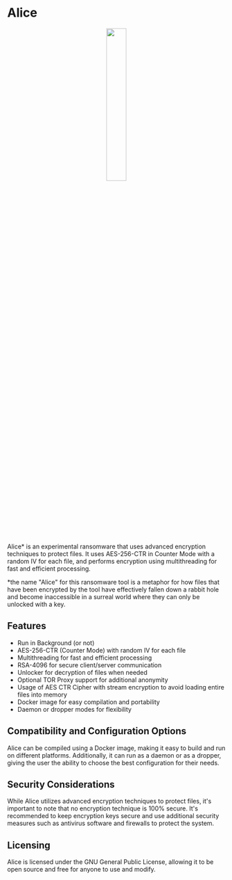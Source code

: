<h1>Alice</h1>
<p align="center">
  <img src="https://user-images.githubusercontent.com/75210504/232134043-69b74b61-2f66-4cfd-920a-4372e0eeb7bc.png" width="30%">
</p>

<p>Alice* is an experimental ransomware that uses advanced encryption techniques to protect files. It uses AES-256-CTR in Counter Mode with a random IV for each file, and performs encryption using multithreading for fast and efficient processing.</p>
<p>*the name "Alice" for this ransomware tool is a metaphor for how files that have been encrypted by the tool have effectively fallen down a rabbit hole and become inaccessible in a surreal world where they can only be unlocked with a key.</p>
<h2>Features</h2>
<ul>
    <li>Run in Background (or not)</li>
    <li>AES-256-CTR (Counter Mode) with random IV for each file</li>
    <li>Multithreading for fast and efficient processing</li>
    <li>RSA-4096 for secure client/server communication</li>
    <li>Unlocker for decryption of files when needed</li>
    <li>Optional TOR Proxy support for additional anonymity</li>
    <li>Usage of AES CTR Cipher with stream encryption to avoid loading entire files into memory</li>
    <li>Docker image for easy compilation and portability</li>
    <li>Daemon or dropper modes for flexibility</li>
</ul>
<h2>Compatibility and Configuration Options</h2>
<p>Alice can be compiled using a Docker image, making it easy to build and run on different platforms. Additionally, it can run as a daemon or as a dropper, giving the user the ability to choose the best configuration for their needs.</p>
<h2>Security Considerations</h2>
<p>While Alice utilizes advanced encryption techniques to protect files, it's important to note that no encryption technique is 100% secure. It's recommended to keep encryption keys secure and use additional security measures such as antivirus software and firewalls to protect the system.</p>
<h2>Licensing</h2>
<p>Alice is licensed under the GNU General Public License, allowing it to be open source and free for anyone to use and modify.</p> 
